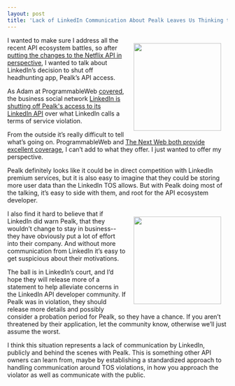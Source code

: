```yaml
---
layout: post
title: 'Lack of LinkedIn Communication About Pealk Leaves Us Thinking the Worst'
---
```

<p><img style="padding: 15px;" src="http://kinlane-productions.s3.amazonaws.com/linkedin/linkedin-logo.png" alt="" width="200" align="right" /></p>
<p>I wanted to make sure I address all the recent API ecosystem battles, so after <a title="putting the changes to the Netflix API in perspective" href="http://apivoice.com/2012/06/28/putting-the-changes-to-the-netflix-public-api-in-perspective/">putting the changes to the Netflix API in perspective</a>, I wanted to talk about LinkedIn&rsquo;s decision to shut off headhunting app, Pealk&rsquo;s API access.</p>
<p>As Adam at ProgrammableWeb <a href="http://blog.programmableweb.com/2012/06/21/linkedin-shuts-down-headhunting-app-how-open-is-open/">covered</a>, the business social network <a title="LinkedIn is shutting off Pealk's access to its LinkedIn API" href="http://blog.programmableweb.com/2012/06/21/linkedin-shuts-down-headhunting-app-how-open-is-open/">LinkedIn is shutting off Pealk's access to its LinkedIn API</a>&nbsp;over what LinkedIn calls a terms of service violation.</p>
<p>From the outside it&rsquo;s really difficult to tell what&rsquo;s going on.  ProgrammableWeb and <a href="http://thenextweb.com/socialmedia/2012/06/22/a-new-security-focus-linkedin-moves-to-protect-members-data-as-it-kills-off-headhunting-app-pealk/">The Next Web both provide excellent coverage</a>, I can&rsquo;t add to what they offer.   I just wanted to offer my perspective.</p>
<p>Pealk definitely looks like it could be in direct competition with LinkedIn premium services, but it is also easy to imagine that they could be storing more user data than the LinkedIn TOS allows.  But with Pealk doing most of the talking, it&rsquo;s easy to side with them, and root for the API ecosystem developer.</p>
<p><a title="Pealk" href="http://www.pealk.com/"><img style="padding: 15px;" src="http://kinlane-productions.s3.amazonaws.com/Pealk-Logo.jpg" alt="" width="200" align="right" /></a></p>
<p>I also find it hard to believe that if LinkedIn did warn Pealk, that they wouldn&rsquo;t change to stay in business--they have obviously put a lot of effort into their company.  And without more communication from LinkedIn it&rsquo;s easy to get suspicious about their motivations.</p>
<p>The ball is in LinkedIn&rsquo;s court, and I&rsquo;d hope they will release more of a statement to help alleviate concerns in the LinkedIn API developer community. If Pealk was in violation, they should release more details and possibly consider a probation period for Pealk, so they have a chance.  If you aren&rsquo;t threatened by their application, let the community know, otherwise we&rsquo;ll just assume the worst.</p>
<p>I think this situation represents a lack of communication by LinkedIn, publicly and behind the scenes with Pealk.  This is something other API owners can learn from, maybe by establishing a standardized approach to handling communication around TOS violations, in how you approach the violator as well as communicate with the public.</p>